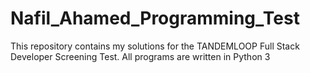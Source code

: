 # Nafil_Ahamed_Programming_Test
This repository contains my solutions for the TANDEMLOOP Full Stack Developer Screening Test. All programs are written in Python 3

